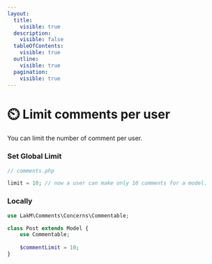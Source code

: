 ```yaml
---
layout:
  title:
    visible: true
  description:
    visible: false
  tableOfContents:
    visible: true
  outline:
    visible: true
  pagination:
    visible: true
---
```


# ⏲️ Limit comments per user

You can limit the number of comment per user.

### Set Global Limit

```php
// comments.php

limit = 10; // now a user can make only 10 comments for a model. 
```

### Locally

```php
use LakM\Comments\Concerns\Commentable;

class Post extends Model {
    use Commentable;
    
    $commentLimit = 10;
}
```
